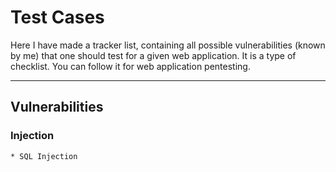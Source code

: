 # Test Cases

Here I have made a tracker list, containing all possible vulnerabilities (known by me) that one should test for a given web application. It is a type of checklist. You can follow it for web application pentesting.

---

## Vulnerabilities
  ### Injection
    * SQL Injection
